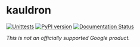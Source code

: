 # kauldron

[![Unittests](https://github.com/google-research/kauldron/actions/workflows/pytest_and_autopublish.yml/badge.svg)](https://github.com/google-research/kauldron/actions/workflows/pytest_and_autopublish.yml)
[![PyPI version](https://badge.fury.io/py/kauldron.svg)](https://badge.fury.io/py/kauldron)
[![Documentation Status](https://readthedocs.org/projects/kauldron/badge/?version=latest)](https://kauldron.readthedocs.io/en/latest/?badge=latest)

*This is not an officially supported Google product.*
